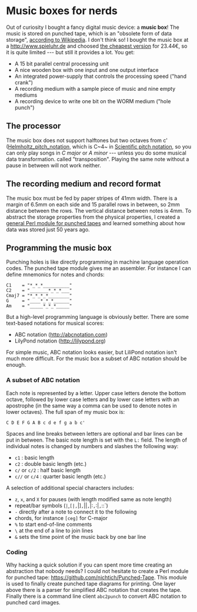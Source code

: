 # Music boxes for nerds

Out of curiosity I bought a fancy digital music device: a **music box**!  The
music is stored on punched tape, which is an "obsolete form of data storage",
[according to Wikipedia](http://en.wikipedia.org/wiki/Punched_tape). I don't
think so! I bought the music box at a <http://www.spieluhr.de> and choosed [the
cheapest version](http://www.spieluhr.de/Artikel/varAussehen.asp?ArtikelNr=4905) 
for 23.44€, so it is quite limited --- but still it provides a lot. You get:

* A 15 bit parallel central processing unit
* A nice wooden box with one input and one output interface
* An integrated power-supply that controls the processing speed ("hand crank")
* A recording medium with a sample piece of music and nine empty mediums
* A recording device to write one bit on the WORM medium ("hole punch")

## The processor

The music box does not support halftones but two octaves from c'
([Helmholtz_pitch_notation](http://en.wikipedia.org/wiki/Helmholtz_pitch_notation),
which is C~4~ in [Scientific pitch notation](http://en.wikipedia.org/wiki/Scientific_pitch_notation),
so you can only play songs in *C major* or *A minor* --- unless you do some musical data transformation.
called "transposition". Playing the same note without a pause in between will not
work neither.

## The recording medium and record format

The music box must be fed by paper stripes of 41mm width. There is a margin of
6\.5mm on each side and 15 parallel rows in between, so 2mm distance between
the rows. The vertical distance between notes is 4mm. To abstract the storage
properties from the physical properties, I created a [general Perl module for
punched tapes](http://search.cpan.org/dist/Punched-Tape) and learned something
about how data was stored just 50 years ago.

## Programming the music box

Punching holes is like directly programming in machine language operation
codes.  The punched tape module gives me an assembler. For instance I can
define mnemonics for notes and chords:

    C1    = "*_*_*__________"
    C2    = "_______*_*_*___"
	Cmaj7 = "*_*_*_*________"
	G     = "____*_*_*______"
	Am    = "_____*_*_*_____"

But a high-level programming language is obviously better. There are some
text-based notations for musical scores:

- ABC notation (<http://abcnotation.com>)
- LilyPond notation (<http://lilypond.org>)

For simple music, ABC notation looks easier, but LiliPond notation isn't much
more difficult. For the music box a subset of ABC notation should be enough.

### A subset of ABC notation

Each note is represented by a letter. Upper case letters denote the bottom
octave, followed by lower case letters and by lower case letters with an
apostrophe (in the same way a comma can be used to denote notes in lower
octaves).  The full span of my music box is:

    C D E F G A B c d e f g a b c'

Spaces and line breaks between letters are optional and bar lines can be put in
between. The basic note length is set with the `L:` field. The length of
individual notes is changed by numbers and slashes the following way:

- `c1` : basic length
- `c2` : double basic length (etc.)
- `c/` or `c/2` : half basic length
- `c//` or `c/4` : quarter basic length (etc.)

A selection of additional special characters includes:

- `z`, `x`, and `X` for pauses (with length modified same as note length)
- repeat/bar symbols (`|`,`[|,`|]`,`||`,`|:`,`:|`,`::`)
- `-` directly after a note to connect it to the following
- chords, for instance `[ceg]` for C-major
- `%` to start end-of-line comments
- `\` at the end of a line to join lines
- `&` sets the time point of the music back by one bar line

### Coding

Why hacking a quick solution if you can spent more time creating an abstraction
that nobody needs? I could not hesitate to create a Perl module for punched
tape: <https://github.com/nichtich/Punched-Tape>. This module is used to
finally create punched tape diagrams for printing. One layer above there is a
parser for simplified ABC notation that creates the tape. Finally there is a
command line client `abc2punch` to convert ABC notation to punched card images.

